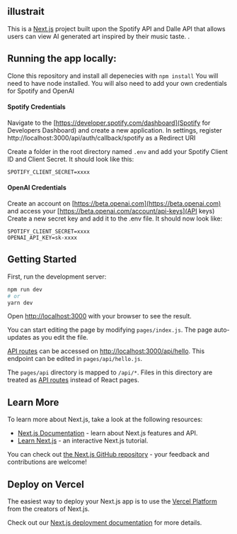 ## illustrait

This is a [Next.js](https://nextjs.org/) project built upon the Spotify API and Dalle API that allows users can view AI generated art inspired by their music taste. .

## Running the app locally:

Clone this repository and install all depenecies with `npm install`
You will need to have node installed. 
You will also need to add your own credentials for Spotify and OpenAI

#### Spotify Credentials

Navigate to the [https://developer.spotify.com/dashboard](Spotify for Developers Dashboard) and create a new application. 
In settings, register http://localhost:3000/api/auth/callback/spotify as a Redirect URI

Create a folder in the root directory named `.env` and add your Spotify Client ID and Client Secret. 
It should look like this:

```SPOTIFY_CLIENT_ID=xxxx
SPOTIFY_CLIENT_SECRET=xxxx
```

#### OpenAI Credentials

Create an account on [https://beta.openai.com](https://beta.openai.com) and access your [https://beta.openai.com/account/api-keys](API keys)
Create a new secret key and add it to the .env file. It should now look like:

```SPOTIFY_CLIENT_ID=xxxx
SPOTIFY_CLIENT_SECRET=xxxx
OPENAI_API_KEY=sk-xxxx
```

## Getting Started

First, run the development server:

```bash
npm run dev
# or
yarn dev
```

Open [http://localhost:3000](http://localhost:3000) with your browser to see the result.

You can start editing the page by modifying `pages/index.js`. The page auto-updates as you edit the file.

[API routes](https://nextjs.org/docs/api-routes/introduction) can be accessed on [http://localhost:3000/api/hello](http://localhost:3000/api/hello). This endpoint can be edited in `pages/api/hello.js`.

The `pages/api` directory is mapped to `/api/*`. Files in this directory are treated as [API routes](https://nextjs.org/docs/api-routes/introduction) instead of React pages.

## Learn More

To learn more about Next.js, take a look at the following resources:

- [Next.js Documentation](https://nextjs.org/docs) - learn about Next.js features and API.
- [Learn Next.js](https://nextjs.org/learn) - an interactive Next.js tutorial.

You can check out [the Next.js GitHub repository](https://github.com/vercel/next.js/) - your feedback and contributions are welcome!

## Deploy on Vercel

The easiest way to deploy your Next.js app is to use the [Vercel Platform](https://vercel.com/new?utm_medium=default-template&filter=next.js&utm_source=create-next-app&utm_campaign=create-next-app-readme) from the creators of Next.js.

Check out our [Next.js deployment documentation](https://nextjs.org/docs/deployment) for more details.


